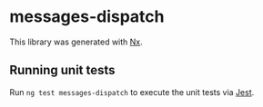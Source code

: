 # messages-dispatch

This library was generated with [Nx](https://nx.dev).

## Running unit tests

Run `ng test messages-dispatch` to execute the unit tests via [Jest](https://jestjs.io).
